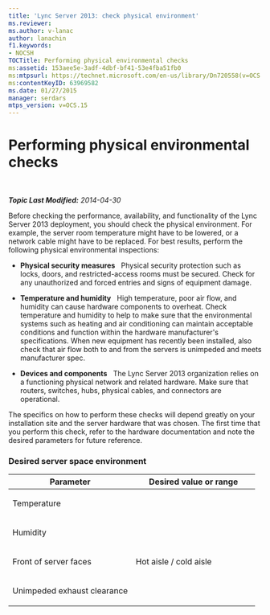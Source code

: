 ```yaml
---
title: 'Lync Server 2013: check physical environment'
ms.reviewer: 
ms.author: v-lanac
author: lanachin
f1.keywords:
- NOCSH
TOCTitle: Performing physical environmental checks
ms:assetid: 153aee5e-3adf-4dbf-bf41-53e4fba51fb0
ms:mtpsurl: https://technet.microsoft.com/en-us/library/Dn720558(v=OCS.15)
ms:contentKeyID: 63969582
ms.date: 01/27/2015
manager: serdars
mtps_version: v=OCS.15
---
```


# Performing physical environmental checks

<div data-xmlns="http://www.w3.org/1999/xhtml">

<div class="topic" data-xmlns="http://www.w3.org/1999/xhtml" data-msxsl="urn:schemas-microsoft-com:xslt" data-cs="https://msdn.microsoft.com/">

<div data-asp="https://msdn2.microsoft.com/asp">



</div>

<div id="mainSection">

<div id="mainBody">

<span> </span>

_**Topic Last Modified:** 2014-04-30_

Before checking the performance, availability, and functionality of the Lync Server 2013 deployment, you should check the physical environment. For example, the server room temperature might have to be lowered, or a network cable might have to be replaced. For best results, perform the following physical environmental inspections:

  - **Physical security measures**   Physical security protection such as locks, doors, and restricted-access rooms must be secured. Check for any unauthorized and forced entries and signs of equipment damage.

  - **Temperature and humidity**   High temperature, poor air flow, and humidity can cause hardware components to overheat. Check temperature and humidity to help to make sure that the environmental systems such as heating and air conditioning can maintain acceptable conditions and function within the hardware manufacturer's specifications. When new equipment has recently been installed, also check that air flow both to and from the servers is unimpeded and meets manufacturer spec.

  - **Devices and components**   The Lync Server 2013 organization relies on a functioning physical network and related hardware. Make sure that routers, switches, hubs, physical cables, and connectors are operational.

The specifics on how to perform these checks will depend greatly on your installation site and the server hardware that was chosen. The first time that you perform this check, refer to the hardware documentation and note the desired parameters for future reference.

### Desired server space environment

<table>
<colgroup>
<col style="width: 50%" />
<col style="width: 50%" />
</colgroup>
<thead>
<tr class="header">
<th>Parameter</th>
<th>Desired value or range</th>
</tr>
</thead>
<tbody>
<tr class="odd">
<td><p>Temperature</p></td>
<td></td>
</tr>
<tr class="even">
<td><p>Humidity</p></td>
<td></td>
</tr>
<tr class="odd">
<td><p>Front of server faces</p></td>
<td><p>Hot aisle / cold aisle</p></td>
</tr>
<tr class="even">
<td><p>Unimpeded exhaust clearance</p></td>
<td></td>
</tr>
</tbody>
</table>


</div>

<span> </span>

</div>

</div>

</div>

